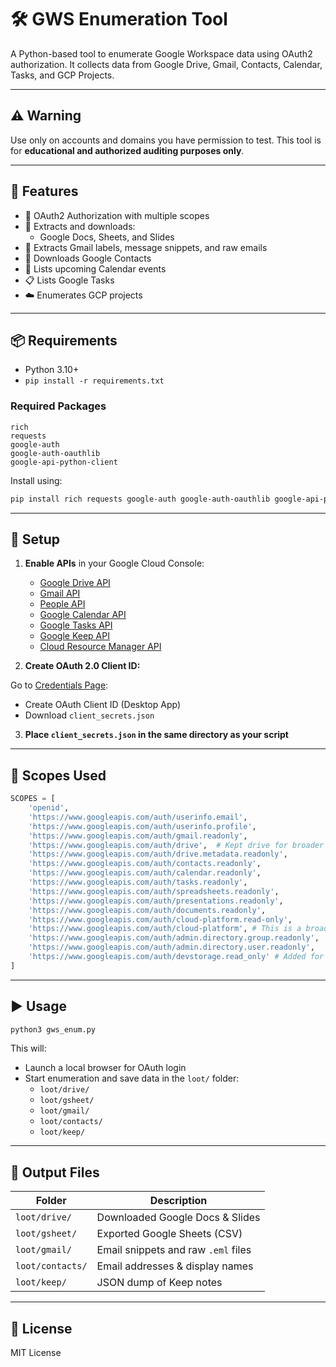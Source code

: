 # 🛠️ GWS Enumeration Tool

A Python-based tool to enumerate Google Workspace data using OAuth2 authorization. It collects data from Google Drive, Gmail, Contacts, Calendar, Tasks, and GCP Projects.

---

## ⚠️ Warning

Use only on accounts and domains you have permission to test. This tool is for **educational and authorized auditing purposes only**.

---

## 🚀 Features

- 🔐 OAuth2 Authorization with multiple scopes
- 📁 Extracts and downloads:
  - Google Docs, Sheets, and Slides
- 📧 Extracts Gmail labels, message snippets, and raw emails
- 📇 Downloads Google Contacts
- 📅 Lists upcoming Calendar events
- 📋 Lists Google Tasks
- ☁️ Enumerates GCP projects

---

## 📦 Requirements

- Python 3.10+
- `pip install -r requirements.txt`

### Required Packages

```
rich
requests
google-auth
google-auth-oauthlib
google-api-python-client
```

Install using:

```bash
pip install rich requests google-auth google-auth-oauthlib google-api-python-client
```

---

## 🔧 Setup

1. **Enable APIs** in your Google Cloud Console:
   - [Google Drive API](https://console.cloud.google.com/apis/library/drive.googleapis.com)
   - [Gmail API](https://console.cloud.google.com/apis/library/gmail.googleapis.com)
   - [People API](https://console.cloud.google.com/apis/library/people.googleapis.com)
   - [Google Calendar API](https://console.cloud.google.com/apis/library/calendar.googleapis.com)
   - [Google Tasks API](https://console.cloud.google.com/apis/library/tasks.googleapis.com)
   - [Google Keep API](https://console.cloud.google.com/apis/library/keep.googleapis.com)
   - [Cloud Resource Manager API](https://console.cloud.google.com/apis/library/cloudresourcemanager.googleapis.com)

2. **Create OAuth 2.0 Client ID:**

Go to [Credentials Page](https://console.cloud.google.com/apis/credentials):

- Create OAuth Client ID (Desktop App)
- Download `client_secrets.json`

3. **Place `client_secrets.json` in the same directory as your script**

---

## 🔑 Scopes Used

```python
SCOPES = [
    'openid',
    'https://www.googleapis.com/auth/userinfo.email',
    'https://www.googleapis.com/auth/userinfo.profile',
    'https://www.googleapis.com/auth/gmail.readonly',
    'https://www.googleapis.com/auth/drive',  # Kept drive for broader functionality including download
    'https://www.googleapis.com/auth/drive.metadata.readonly',
    'https://www.googleapis.com/auth/contacts.readonly',
    'https://www.googleapis.com/auth/calendar.readonly',
    'https://www.googleapis.com/auth/tasks.readonly',
    'https://www.googleapis.com/auth/spreadsheets.readonly',
    'https://www.googleapis.com/auth/presentations.readonly',
    'https://www.googleapis.com/auth/documents.readonly',
    'https://www.googleapis.com/auth/cloud-platform.read-only',
    'https://www.googleapis.com/auth/cloud-platform', # This is a broad scope, consider narrowing if not needed
    'https://www.googleapis.com/auth/admin.directory.group.readonly',
    'https://www.googleapis.com/auth/admin.directory.user.readonly',
    'https://www.googleapis.com/auth/devstorage.read_only' # Added for Cloud Storage
]

```

---

## ▶️ Usage

```bash
python3 gws_enum.py
```

This will:

- Launch a local browser for OAuth login
- Start enumeration and save data in the `loot/` folder:
  - `loot/drive/`
  - `loot/gsheet/`
  - `loot/gmail/`
  - `loot/contacts/`
  - `loot/keep/`

---

## 📁 Output Files

| Folder         | Description                           |
|----------------|---------------------------------------|
| `loot/drive/`  | Downloaded Google Docs & Slides       |
| `loot/gsheet/` | Exported Google Sheets (CSV)          |
| `loot/gmail/`  | Email snippets and raw `.eml` files   |
| `loot/contacts/` | Email addresses & display names     |
| `loot/keep/`   | JSON dump of Keep notes               |

---


## 📄 License

MIT License
